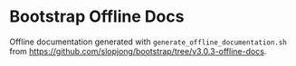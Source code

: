 Bootstrap Offline Docs
======================

Offline documentation generated with `generate_offline_documentation.sh` from https://github.com/slopjong/bootstrap/tree/v3.0.3-offline-docs.
